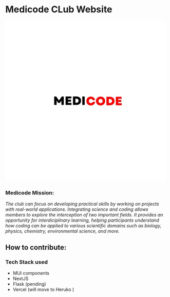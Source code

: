 # Medicode CLub Website

![Medicode Logo](/img/MedicodeLogo.JPEG)

### Medicode Mission: 
*The club can focus on developing practical skills by working on projects with real-world applications. Integrating science and coding allows members to explore the interception of two important fields. It provides an opportunity for interdiciplinary learning, helping participants understand how coding can be applied to various scientific domains such as biology, physics, chemistry, environmental science, and more.*

## How to contribute: 

### Tech Stack used

- MUI components
- NextJS
- Flask (pending)
- Vercel (will move to Heruko
  )
